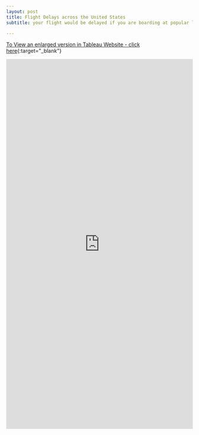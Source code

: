 ```yaml
---
layout: post
title: Flight Delays across the United States
subtitle: your flight would be delayed if you are boarding at popular locations

---
```

[To View an enlarged version in Tableau Website - click here](https://public.tableau.com/shared/Z4PZZG5FZ?:display_count=yes&:origin=viz_share_link){:target="_blank"}

<iframe seamless frameborder="0" src="https://public.tableau.com/shared/Z4PZZG5FZ?:display_count=yes&:origin=viz_share_link&:showVizHome=no" width = '100%' height = '1000'></iframe>
